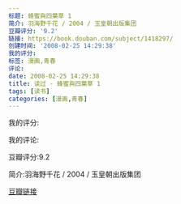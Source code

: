 ```yaml
---
标题: 蜂蜜與四葉草 1
简介: 羽海野千花 / 2004 / 玉皇朝出版集团
豆瓣评分: '9.2'
链接: https://book.douban.com/subject/1418297/
创建时间: '2008-02-25 14:29:38'
我的评分:
标签: 漫画,青春
评论:
date: 2008-02-25 14:29:38
title: 读过 - 蜂蜜與四葉草 1
tags: [读书]
categories: [漫画,青春]
---
```


我的评分:

我的评论:

豆瓣评分:9.2

简介:羽海野千花 / 2004 / 玉皇朝出版集团

[豆瓣链接](https://book.douban.com/subject/1418297/)

